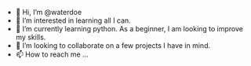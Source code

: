 - 👋 Hi, I’m @waterdoe
- 👀 I’m interested in learning all I can.
- 🌱 I’m currently learning python.  As a beginner, I am looking to improve my skills.
- 💞️ I’m looking to collaborate on a few projects I have in mind.  
- 📫 How to reach me ...

<!---
waterdoe/waterdoe is a ✨ special ✨ repository because its `README.md` (this file) appears on your GitHub profile.
You can click the Preview link to take a look at your changes.
--->
